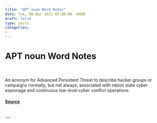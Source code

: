 ```yaml
---
title: "APT noun Word Notes"
date: Tue, 06 Apr 2021 07:00:00 -0000
draft: false
type: posts
categories: 
- 
---
```

# APT noun Word Notes

<br/>

<br/>
An acronym for Advanced Persistent Threat to describe hacker groups or campaigns normally, but not always, associated with nation state cyber espionage and continuous low-level cyber conflict operations.

#### [Source](https://thecyberwire.com/podcasts/word-notes/41/notes)

<br/>
---
